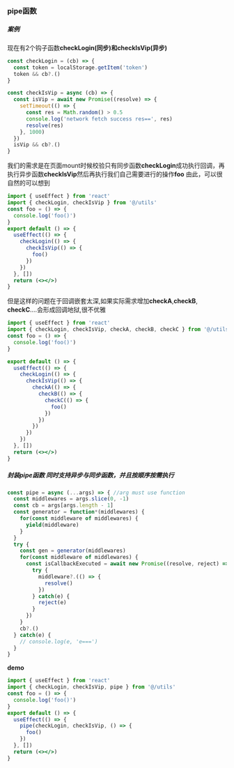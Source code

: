 ### pipe函数 ###

##### 案例 #####
现在有2个钩子函数**checkLogin(同步)**和**checkIsVip(异步)**
```javascript
const checkLogin = (cb) => {
  const token = localStorage.getItem('token')
  token && cb?.()
}

const checkIsVip = async (cb) => {
  const isVip = await new Promise((resolve) => {
    setTimeout(() => {
      const res = Math.random() > 0.5
      console.log('network fetch success res==', res)
      resolve(res)
    }, 1000)
  })
  isVip && cb?.()
}
```
我们的需求是在页面mount时候校验只有同步函数**checkLogin**成功执行回调，再执行异步函数**checkIsVip**然后再执行我们自己需要进行的操作**foo**
由此，可以很自然的可以想到
```jsx
import { useEffect } from 'react'
import { checkLogin, checkIsVip } from '@/utils'
const foo = () => {
  console.log('foo()')
}
export default () => {
  useEffect(() => {
    checkLogin(() => {
      checkIsVip(() => {
        foo()
      })
    })
  }, [])
  return (<></>)
}
```
但是这样的问题在于回调嵌套太深,如果实际需求增加**checkA**,**checkB**, **checkC**....会形成回调地狱,很不优雅
```jsx
import { useEffect } from 'react'
import { checkLogin, checkIsVip, checkA, checkB, checkC } from '@/utils'
const foo = () => {
  console.log('foo()')
}

export default () => {
  useEffect(() => {
    checkLogin(() => {
      checkIsVip(() => {
        checkA(() => {
          checkB(() => {
            checkC(() => {
              foo()
            })
          })
        })
      })
    })
  }, [])
  return (<></>)
}
```

##### 封装pipe函数 同时支持异步与同步函数，并且按顺序按需执行 #####
```javascript
const pipe = async (...args) => { //arg must use function
  const middlewares = args.slice(0, -1)
  const cb = args[args.length - 1]
  const generator = function*(middlewares) {
    for(const middleware of middlewares) {
      yield(middleware)
    }
  }
  try {
    const gen = generator(middlewares)
    for(const middleware of middlewares) {
      const isCallbackExecuted = await new Promise((resolve, reject) => {
        try {
          middleware?.(() => {
            resolve()
          })
        } catch(e) {
          reject(e)
        }
      })
    }
    cb?.()
  } catch(e) {
    // console.log(e, 'e===')
  }
}
```
**demo**
```jsx
import { useEffect } from 'react'
import { checkLogin, checkIsVip, pipe } from '@/utils'
const foo = () => {
  console.log('foo()')
}
export default () => {
  useEffect(() => {
    pipe(checkLogin, checkIsVip, () => {
      foo()
    })
  }, [])
  return (<></>)
}
```
